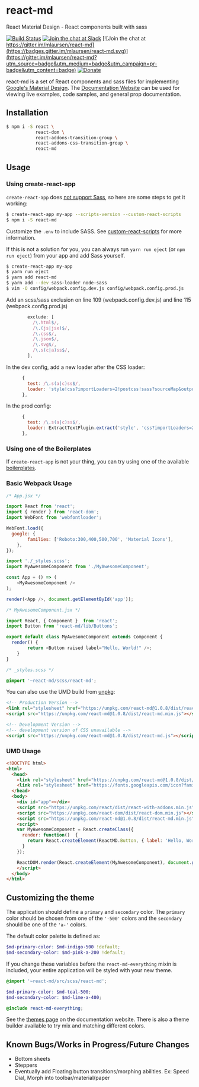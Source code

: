 # react-md

React Material Design - React components built with sass

[![Build Status](https://travis-ci.org/mlaursen/react-md.svg?branch=master)](https://travis-ci.org/mlaursen/react-md)
[![Join the chat at Slack](https://react-md.herokuapp.com/badge.svg)](https://react-md.herokuapp.com) [![Join the chat at https://gitter.im/mlaursen/react-md](https://badges.gitter.im/mlaursen/react-md.svg)](https://gitter.im/mlaursen/react-md?utm_source=badge&utm_medium=badge&utm_campaign=pr-badge&utm_content=badge) [![Donate](https://img.shields.io/badge/donate-paypal-blue.svg?style=flat-square)](https://paypal.me/mlaursen03)

react-md is a set of React components and sass files for implementing [Google's Material Design](https://material.google.com). The
[Documentation Website](http://react-md.mlaursen.com) can be used for viewing live examples, code samples, and general prop documentation.

## Installation

```bash
$ npm i -S react \
           react-dom \
           react-addons-transition-group \
           react-addons-css-transition-group \
           react-md
```

## Usage

### Using create-react-app
`create-react-app` does [not support Sass](https://github.com/facebookincubator/create-react-app/issues/78), so
here are some steps to get it working:

```bash
$ create-react-app my-app --scripts-version --custom-react-scripts
$ npm i -S react-md
```

Customize the `.env` to include SASS. See [custom-react-scripts](https://github.com/kitze/create-react-app)
for more information.

If this is not a solution for you, you can always run `yarn run eject` (or `npm run eject`) from your app and add Sass yourself.

```bash
$ create-react-app my-app
$ yarn run eject
$ yarn add react-md
$ yarn add --dev sass-loader node-sass
$ vim -O config/webpack.config.dev.js config/webpack.config.prod.js
```

Add an scss/sass exclusion on line 109 (webpack.config.dev.js) and line 115 (webpack.config.prod.js)

```js
        exclude: [
          /\.html$/,
          /\.(js|jsx)$/,
          /\.css$/,
          /\.json$/,
          /\.svg$/,
          /\.s(c|a)ss$/,
        ],
```

In the dev config, add a new loader after the CSS loader:

```js
      {
        test: /\.s(a|c)ss$/,
        loader: 'style!css?importLoaders=2!postcss!sass?sourceMap&outputStyle=expanded'
      },
```

In the prod config:
```js
      {
        test: /\.s(a|c)ss$/,
        loader: ExtractTextPlugin.extract('style', 'css?importLoaders=2!postcss!sass?outputStyle=compressed')
      },
```

### Using one of the Boilerplates
If `create-react-app` is not your thing, you can try using one of the available [boilerplates](https://react-md.mlaursen.com/discover-more/boilerplates).

### Basic Webpack Usage

```js
/* App.jsx */

import React from 'react';
import { render } from 'react-dom';
import WebFont from 'webfontloader';

WebFont.load({
  google: {
		families: ['Roboto:300,400,500,700', 'Material Icons'],
	},
});

import './_styles.scss';
import MyAwesomeComponent from './MyAwesomeComponent';

const App = () => (
	<MyAwesomeComponent />
);

render(<App />, document.getElementById('app'));
```

```js
/* MyAwesomeComponent.jsx */

import React, { Component }  from 'react';
import Button from 'react-md/lib/Buttons';

export default class MyAwesomeComponent extends Component {
  render() {
		return <Button raised label="Hello, World!" />;
	}
}
```


```scss
/* _styles.scss */

@import '~react-md/scss/react-md';
```


You can also use the UMD build from [unpkg](https://unpkg.com/#/):

```html
<!-- Production Version -->
<link rel="stylesheet" href="https://unpkg.com/react-md@1.0.8/dist/react-md.deep_purple-pink.min.css">
<script src="https://unpkg.com/react-md@1.0.8/dist/react-md.min.js"></script>

<!-- Development Version -->
<!-- development version of CSS unavailable -->
<script src="https://unpkg.com/react-md@1.0.8/dist/react-md.js"></script>
```


### UMD Usage

```html
<!DOCTYPE html>
<html>
  <head>
    <link rel="stylesheet" href="https://unpkg.com/react-md@1.0.8/dist/react-md.deep_purple-pink.min.css">
    <link rel="stylesheet" href="https://fonts.googleapis.com/icon?family=Material+Icons|Roboto:400,500,700">
  </head>
  <body>
    <div id="app"></div>
    <script src="https://unpkg.com/react/dist/react-with-addons.min.js"></script>
    <script src="https://unpkg.com/react-dom/dist/react-dom.min.js"></script>
    <script src="https://unpkg.com/react-md@1.0.8/dist/react-md.min.js"></script>
    <script>
    var MyAwesomeComponent = React.createClass({
      render: function()  {
        return React.createElement(ReactMD.Button, { label: 'Hello, World!', flat: true });
      }
    });

    ReactDOM.render(React.createElement(MyAwesomeComponent), document.getElementById('app'));
    </script>
  </body>
</html>
```

## Customizing the theme
The application should define a `primary` and `secondary` color. The `primary` color
should be chosen from one of the `'-500'` colors and the `secondary` should be one of
the `'a-'` colors.

The default color palette is defined as:

```scss
$md-primary-color: $md-indigo-500 !default;
$md-secondary-color: $md-pink-a-200 !default;
```

If you change these variables before the `react-md-everything` mixin is included, your entire
application will be styled with your new theme.

```scss
@import '~react-md/src/scss/react-md';

$md-primary-color: $md-teal-500;
$md-secondary-color: $md-lime-a-400;

@include react-md-everything;
```

See the [themes page](http://react-md.mlaursen.com/customization/themes) on the documentation website. There
is also a theme builder available to try mix and matching different colors.

## Known Bugs/Works in Progress/Future Changes

* Bottom sheets
* Steppers
* Eventually add Floating button transitions/morphing abilities. Ex: Speed Dial, Morph into toolbar/material/paper

